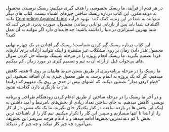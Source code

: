 در هر قدم از فرآیند، ما ریسک بخصوصی را هدف گیری میکنیم: ریسک نرسیدن محصول به موعد مقرر. این کتاب درباره ریسک ساختن چیزهای اشتباه نیست. کتاب های دیگر مانند [Competing Against Luck](https://www.amazon.com/Competing-Against-Luck-Innovation-Customer/dp/0062435612) میتوانند به شما در این زمینه کمک کنند. بهبود فرآیند اکتشاف شما باید پس از بازیابی توانایی رساندن محصول، صورت پذیرد. فرض کنید که شما بهترین استراتژی در دنیا را داشته باشید؛ چه فایده‌ای دارد اگر نتوانید به آن عمل کنید؟

این کتاب درباره ریسک گیر کردن شماست؛ ریسک گیر افتادن در یک چهارم نهایی محصول؛هدر دادن زمان بر روی مشکلات غیر منتظره و اینکه نتوانید آزادانه برای کار‌های فردا تصمیم بگیرید. ما ریسک انجام پروژه را در مرحله شیپینگ بوسیله حل کردن سوال های بی‌جواب قبل از ارائه آن به تیم و تصمیم گیری در مورد زمان، کم میکنیم.

ما ریسک را در مرحله برنامه‌ریزی از طریق بستن شرط هایمان بر روی 6 هفته، کاهش میدهیم. اگر که یک پروژه به اتمام برسد، به طور معمول چیزی به آن اضافه نمیشود. این “قطع کردن مدار” تضمین میکند، که اشتهای بیش از حدی بر روی یک مفهوم که درابتدا نیاز به بازنگری دارد، گذاشته نشود.

و در آخر ما ریسک را در مرحله ساختن از طریق ادغام کردن زودهنگام طراحی و برنامه نویسی، کاهش میدهیم. به جای ساختن تعداد زیادی از بخش‌های نامرتبط و امید داشتن به اینکه این بخش ها در یازده ساعت در کنار یکدیگر جای بگیرند، ما یک تکه معنی دار از کار را، از ابتدا تا انتها میسازیم و سپس این کار را تکرار میکنیم. تیم کار را از ناشناخته ترین بخش تا کم دغدغه‌ترین بخش‌ها ادامه میدهد و با ادغام هرچه سریعتر این بخش‌ها، می‌آموزد چه چیز کار میکند و چه چیز کار نمیکند.

 